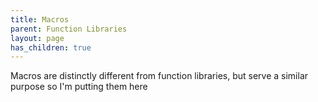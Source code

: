 ```yaml
---
title: Macros
parent: Function Libraries
layout: page
has_children: true
---
```


Macros are distinctly different from function libraries, but serve a similar purpose so I'm putting them here
